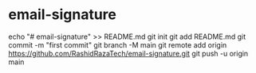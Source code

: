 # email-signature
echo "# email-signature" >> README.md
git init
git add README.md
git commit -m "first commit"
git branch -M main
git remote add origin https://github.com/RashidRazaTech/email-signature.git
git push -u origin main
